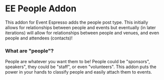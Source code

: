 EE People Addon
=========

This addon for Event Espresso adds the people post type.   This initially allows for relationships between people and events but eventually (in later iterations) will allow for relationships between people and venues, and even people and attendees (contacts)!

### What are "people"?
People are whatever you want them to be!  People could be "sponsors", speakers", they could be "staff", or even "volunteers".  This addon puts the power in your hands to classify people and easily attach them to events.

